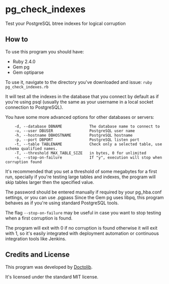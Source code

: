 # pg_check_indexes
Test your PostgreSQL btree indexes for logical corruption

## How to
To use this program you should have:
- Ruby 2.4.0
- Gem pg
- Gem optiparse

To use it, navigate to the directory you've downloaded and issue:
```ruby pg_check_indexes.rb``` 

It will test all the indexes in the database that you connect by default as if you're using psql (usually the same as your username in a local socket connection to PostgreSQL).

You have some more advanced options for other databases or servers:
```
    -d, --database DBNAME            The database name to connect to
    -u, --user DBUSER                PostgreSQL user name
    -h, --hostname DBHOSTNAME        PostgreSQL hostname
    -p, --port DBPORT                PostgreSQL listen port
    -t, --table TABLENAME            Check only a selected table, use schema qualified names.
    -T, --threshold MAX_TABLE_SIZE   in bytes, 0 for unlimited
    -s, --stop-on-failure            If "y", execution will stop when corruption found
```

It's recommended that you set a threshold of some megabytes for a first run, specially if you're testing large tables and indexes, the program will skip tables larger then the specified value.

The password should be entered manually if required by your pg_hba.conf settings, or you can use .pgpass
Since the Gem pg uses libpq, this program behaves as if you're using standard PostgreSQL tools.

The flag `--stop-on-failure` may be useful in case you want to stop testing when a first corruption is found.

The program will exit with 0 if no corruption is found otherwise it will exit with 1, so it's easily integrated with deployment automation or continuous integration tools like Jenkins.

## Credits and License
This program was developed by [Doctolib](https://www.doctolib.fr).

It's licensed under the standard MIT license.
